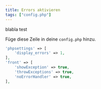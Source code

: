 ```yaml
---
title: Errors aktivieren
tags: ["config.php"]
---
```


blabla test

Füge diese Zeile in deine `config.php` hinzu.


```php
'phpsettings' => [
    'display_errors' => 1,
],
'front' => [
    'showException' => true,
    'throwExceptions' => true,
    'noErrorHandler' => true,
],
```
